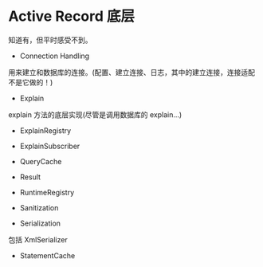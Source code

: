 # Active Record 底层

知道有，但平时感受不到。

- Connection Handling

用来建立和数据库的连接。(配置、建立连接、日志，其中的建立连接，连接适配不是它做的！)

- Explain

explain 方法的底层实现(尽管是调用数据库的 explain...)

- ExplainRegistry

- ExplainSubscriber

- QueryCache

- Result

- RuntimeRegistry

- Sanitization

- Serialization

包括 XmlSerializer

- StatementCache
